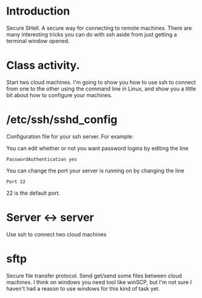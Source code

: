 # Introduction

Secure SHell. A secure way for connecting to remote machines. There are many interesting 
tricks you can do with ssh aside from just getting a terminal window opened.

# Class activity.
Start two cloud machines. I'm going to show you how to use ssh to connect from one to the other using the command line in Linux, and show you a little bit about how to configure your machines.


# /etc/ssh/sshd_config
Configuration file for your ssh server. For example:

You can edit whether or not you want password logins by editing the line 
```
PasswordAuthentication yes
```

You can change the port your server is running on by changing the line
```
Port 22
```
22 is the default port.

# Server <-> server 
Use ssh to connect two cloud machines

# sftp
Secure file transfer protocol. Send get/send some files between cloud machines. I think on windows you need  tool like winSCP, but I'm not sure I haven't had a reason to use windows for this kind of task yet.
